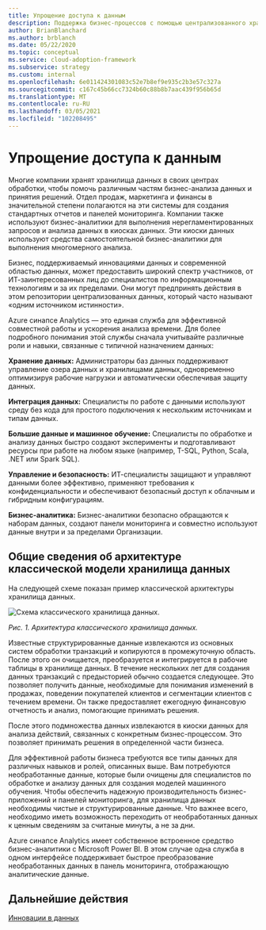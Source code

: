 ```yaml
---
title: Упрощение доступа к данным
description: Поддержка бизнес-процессов с помощью централизованного хранилища данных.
author: BrianBlanchard
ms.author: brblanch
ms.date: 05/22/2020
ms.topic: conceptual
ms.service: cloud-adoption-framework
ms.subservice: strategy
ms.custom: internal
ms.openlocfilehash: 6e011424301083c52e7b8ef9e935c2b3e57c327a
ms.sourcegitcommit: c167c45b66cc7324b60c88b8b7aac439f956b65d
ms.translationtype: MT
ms.contentlocale: ru-RU
ms.lasthandoff: 03/05/2021
ms.locfileid: "102208495"
---
```

# <a name="data-democratization"></a>Упрощение доступа к данным

Многие компании хранят хранилища данных в своих центрах обработки, чтобы помочь различным частям бизнес-анализа данных и принятия решений. Отдел продаж, маркетинга и финансы в значительной степени полагаются на эти системы для создания стандартных отчетов и панелей мониторинга. Компании также используют бизнес-аналитики для выполнения нерегламентированных запросов и анализа данных в киосках данных. Эти киоски данных используют средства самостоятельной бизнес-аналитики для выполнения многомерного анализа.

Бизнес, поддерживаемый инновациями данных и современной областью данных, может предоставить широкий спектр участников, от ИТ-заинтересованных лиц до специалистов по информационным технологиям и за их пределами. Они могут предпринять действия в этом репозитории централизованных данных, который часто называют «одним источником истинности».

Azure синапсе Analytics — это единая служба для эффективной совместной работы и ускорения анализа времени. Для более подробного понимания этой службы сначала учитывайте различные роли и навыки, связанные с типичной назначением данных:

**Хранение данных:** Администраторы баз данных поддерживают управление озера данных и хранилищами данных, одновременно оптимизируя рабочие нагрузки и автоматически обеспечивая защиту данных.

**Интеграция данных:** Специалисты по работе с данными используют среду без кода для простого подключения к нескольким источникам и типам данных.

**Большие данные и машинное обучение:** Специалисты по обработке и анализу данных быстро создают эксперименты и подготавливают ресурсы при работе на любом языке (например, T-SQL, Python, Scala, .NET или Spark SQL).

**Управление и безопасность:** ИТ-специалисты защищают и управляют данными более эффективно, применяют требования к конфиденциальности и обеспечивают безопасный доступ к облачным и гибридным конфигурациям.

**Бизнес-аналитика:** Бизнес-аналитики безопасно обращаются к наборам данных, создают панели мониторинга и совместно используют данные внутри и за пределами Организации.

## <a name="an-overview-of-classic-data-warehouse-architecture"></a>Общие сведения об архитектуре классической модели хранилища данных

На следующей схеме показан пример классической архитектуры хранилища данных.

![Схема классического хранилища данных.](../../_images/analytics/the-classic-data-warehouse.png)

_Рис. 1. Архитектура классического хранилища данных._

Известные структурированные данные извлекаются из основных систем обработки транзакций и копируются в промежуточную область. После этого он очищается, преобразуется и интегрируется в рабочие таблицы в хранилище данных. В течение нескольких лет для создания данных транзакций с предысторией обычно создается следующее. Это позволяет получить данные, необходимые для понимания изменений в продажах, поведении покупателей клиентов и сегментации клиентов с течением времени. Он также предоставляет ежегодную финансовую отчетность и анализ, помогающие принимать решения.

После этого подмножества данных извлекаются в киоски данных для анализа действий, связанных с конкретным бизнес-процессом. Это позволяет принимать решения в определенной части бизнеса.

Для эффективной работы бизнеса требуются все типы данных для различных навыков и ролей, описанных выше. Вам потребуются необработанные данные, которые были очищены для специалистов по обработке и анализу данных для создания моделей машинного обучения. Чтобы обеспечить надежную производительность бизнес-приложений и панелей мониторинга, для хранилища данных необходимы чистые и структурированные данные. Что важнее всего, необходимо иметь возможность переходить от необработанных данных к ценным сведениям за считаные минуты, а не за дни.

Azure синапсе Analytics имеет собственное встроенное средство бизнес-аналитики с Microsoft Power BI. В этом случае одна служба в одном интерфейсе поддерживает быстрое преобразование необработанных данных в панель мониторинга, отображающую аналитические данные. 

## <a name="next-steps"></a>Дальнейшие действия

<!-- TODO: More detail needed here. -->

[Инновации в данных](./data-innovations.md)